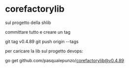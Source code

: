 # corefactorylib

sul progetto della shlib

committare tutto e creare un tag

git tag v0.4.89
git push origin --tags

per caricare la lib sul progetto devops:

go get github.com/pasqualepunzo/corefactorylib@v0.4.89
